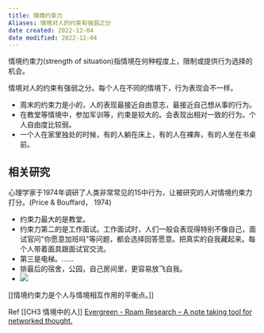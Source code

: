 ```yaml
---
title: 情境约束力
Aliases: 情境对人的约束有强弱之分
date created: 2022-12-04
date modified: 2022-12-04
---
```

情境约束力(strength of situation)指情境在何种程度上，限制或提供行为选择的机会。

情境对人的约束有强弱之分。每个人在不同的情境下，行为表现会不一样。
- 周末的约束力是小的，人的表现最接近自由意志，最接近自己想从事的行为。
- 在教堂等情境中，参加军训等，约束是较大的。会表现出相对一致的行为。个人自由度比较弱。
- 一个人在家里独处的时候，有的人躺在床上，有的人在裸奔，有的人坐在书桌前。


## 相关研究

心理学家于1974年调研了人类非常常见的15中行为，让被研究的人对情境约束力打分。(Price & Bouffard， 1974)
-   约束力最大的是教堂。
-   约束力第二的是工作面试。工作面试时，人们一般会表现得特别不像自己，面试官问"你愿意加班吗"等问题，都会选择回答愿意。把真实的自我藏起来。每个人带着面具跟面试官交流。
-   第三是电梯。......
-   排最后的宿舍，公园，自己房间里，更容易放飞自我。
-   ![](https://xxpic.oss-cn-qingdao.aliyuncs.com/pic/20220227192300.png)

[[情境约束力是个人与情境相互作用的平衡点。]]

Ref
[[CH3 情境中的人]] 
[Evergreen - Roam Research – A note taking tool for networked thought.](https://roamresearch.com/#/offline/Evergreen/page/Cq3UbmC9w)